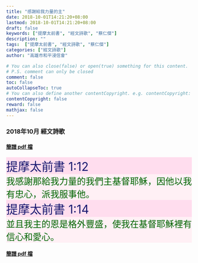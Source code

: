 ```yaml
---
title: "感謝給我力量的主"
date: 2018-10-01T14:21:20+08:00
lastmod: 2018-10-01T14:21:20+08:00
draft: false
keywords: ["提摩太前書", "經文詩歌", "蔡仁傑"]
description: ""
tags:  ["提摩太前書", "經文詩歌", "蔡仁傑"]
categories: ["經文詩歌"]
author: "高雄市和平浸信會"

# You can also close(false) or open(true) something for this content.
# P.S. comment can only be closed
comment: false
toc: false
autoCollapseToc: true
# You can also define another contentCopyright. e.g. contentCopyright: "This is another copyright."
contentCopyright: false
reward: false
mathjax: false
---
```


### 2018年10月 經文詩歌

#### [簡譜 pdf 檔](/pdf-h/h201810.pdf "感謝給我力量的主")

<div style="background-color:#FFDDEE"><font size="6", color="#191970">
提摩太前書 1:12
</font>
</div>

<div style="background-color:#FFF0F5"><font size="5", color="#006400">
我感謝那給我力量的我們主基督耶穌，因他以我有忠心，派我服事他。
</font>
</div>

<div style="background-color:#FFDDEE"><font size="6", color="#191970">
提摩太前書 1:14
</font>
</div>

<div style="background-color:#FFF0F5"><font size="5", color="#006400">
並且我主的恩是格外豐盛，使我在基督耶穌裡有信心和愛心。
</font>
</div>

#### [簡譜 pdf 檔](/pdf-h/h201810.pdf "感謝給我力量的主")